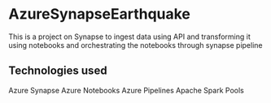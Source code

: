 # AzureSynapseEarthquake
This is a project on Synapse to ingest data using API and transforming it using notebooks and orchestrating the notebooks through synapse pipeline

## Technologies used
Azure Synapse
  Azure Notebooks
  Azure Pipelines
  Apache Spark Pools
